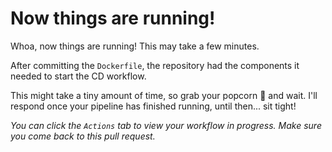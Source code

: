 # Now things are running!

Whoa, now things are running! This may take a few minutes.

After committing the `Dockerfile`, the repository had the components it needed to start the CD workflow.

This might take a tiny amount of time, so grab your popcorn 🍿 and wait. I'll respond once your pipeline has finished running, until then... sit tight!

_You can click the `Actions` tab to view your workflow in progress. Make sure you come back to this pull request._

